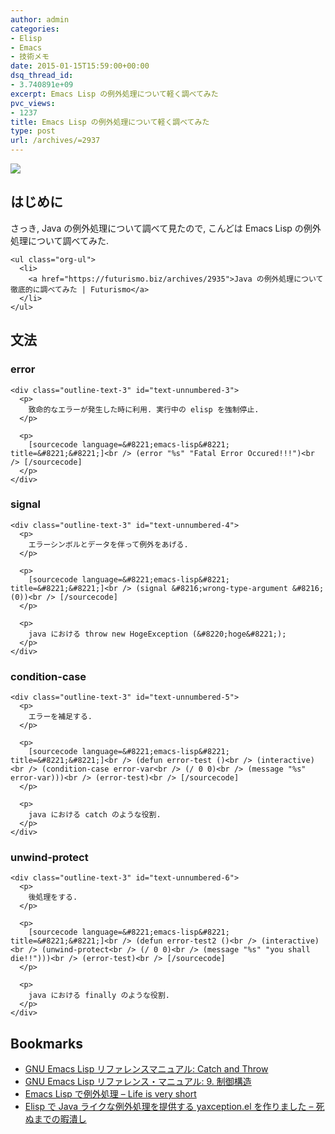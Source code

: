 ```yaml
---
author: admin
categories:
- Elisp
- Emacs
- 技術メモ
date: 2015-01-15T15:59:00+00:00
dsq_thread_id:
- 3.740891e+09
excerpt: Emacs Lisp の例外処理について軽く調べてみた
pvc_views:
- 1237
title: Emacs Lisp の例外処理について軽く調べてみた
type: post
url: /archives/=2937
---
```


![][1]

<div id="outline-container-unnumbered-1" class="outline-2">
  <h2 id="unnumbered-1">
    はじめに
  </h2>
  
  <div class="outline-text-2" id="text-unnumbered-1">
    <p>
      さっき, Java の例外処理について調べて見たので, こんどは Emacs Lisp の例外処理について調べてみた.
    </p>
    
    <ul class="org-ul">
      <li>
        <a href="https://futurismo.biz/archives/2935">Java の例外処理について徹底的に調べてみた | Futurismo</a>
      </li>
    </ul>
  </div>
</div>

<div id="outline-container-unnumbered-2" class="outline-2">
  <h2 id="unnumbered-2">
    文法
  </h2>
  
  <div class="outline-text-2" id="text-unnumbered-2">
  </div>
  
  <div id="outline-container-unnumbered-3" class="outline-3">
    <h3 id="unnumbered-3">
      error
    </h3>
    
    <div class="outline-text-3" id="text-unnumbered-3">
      <p>
        致命的なエラーが発生した時に利用. 実行中の elisp を強制停止.
      </p>
      
      <p>
        [sourcecode language=&#8221;emacs-lisp&#8221; title=&#8221;&#8221;]<br /> (error "%s" "Fatal Error Occured!!!")<br /> [/sourcecode]
      </p>
    </div>
  </div>
  
  <div id="outline-container-unnumbered-4" class="outline-3">
    <h3 id="unnumbered-4">
      signal
    </h3>
    
    <div class="outline-text-3" id="text-unnumbered-4">
      <p>
        エラーシンボルとデータを伴って例外をあげる.
      </p>
      
      <p>
        [sourcecode language=&#8221;emacs-lisp&#8221; title=&#8221;&#8221;]<br /> (signal &#8216;wrong-type-argument &#8216;(0))<br /> [/sourcecode]
      </p>
      
      <p>
        java における throw new HogeException (&#8220;hoge&#8221;);
      </p>
    </div>
  </div>
  
  <div id="outline-container-unnumbered-5" class="outline-3">
    <h3 id="unnumbered-5">
      condition-case
    </h3>
    
    <div class="outline-text-3" id="text-unnumbered-5">
      <p>
        エラーを補足する.
      </p>
      
      <p>
        [sourcecode language=&#8221;emacs-lisp&#8221; title=&#8221;&#8221;]<br /> (defun error-test ()<br /> (interactive)<br /> (condition-case error-var<br /> (/ 0 0)<br /> (message "%s" error-var)))<br /> (error-test)<br /> [/sourcecode]
      </p>
      
      <p>
        java における catch のような役割.
      </p>
    </div>
  </div>
  
  <div id="outline-container-unnumbered-6" class="outline-3">
    <h3 id="unnumbered-6">
      unwind-protect
    </h3>
    
    <div class="outline-text-3" id="text-unnumbered-6">
      <p>
        後処理をする.
      </p>
      
      <p>
        [sourcecode language=&#8221;emacs-lisp&#8221; title=&#8221;&#8221;]<br /> (defun error-test2 ()<br /> (interactive)<br /> (unwind-protect<br /> (/ 0 0)<br /> (message "%s" "you shall die!!")))<br /> (error-test)<br /> [/sourcecode]
      </p>
      
      <p>
        java における finally のような役割.
      </p>
    </div>
  </div>
</div>

<div id="outline-container-unnumbered-7" class="outline-2">
  <h2 id="unnumbered-7">
    Bookmarks
  </h2>
  
  <div class="outline-text-2" id="text-unnumbered-7">
    <ul class="org-ul">
      <li>
        <a href="http://www.geocities.co.jp/SiliconValley-Bay/9285/ELISP-JA/elisp_127.html">GNU Emacs Lisp リファレンスマニュアル: Catch and Throw</a>
      </li>
      <li>
        <a href="http://www.fan.gr.jp/~ring/doc/elisp_19/elisp-jp_11.html">GNU Emacs Lisp リファレンス・マニュアル: 9. 制御構造</a>
      </li>
      <li>
        <a href="http://d.hatena.ne.jp/syohex/20130127/1359291030">Emacs Lisp で例外処理 &#8211; Life is very short</a>
      </li>
      <li>
        <a href="http://aki2o.hatenablog.jp/entry/2013/04/20/Elisp%E3%81%A7Java%E3%83%A9%E3%82%A4%E3%82%AF%E3%81%AA%E4%BE%8B%E5%A4%96%E5%87%A6%E7%90%86%E3%82%92%E6%8F%90%E4%BE%9B%E3%81%99%E3%82%8Byaxception.el%E3%82%92%E4%BD%9C%E3%82%8A%E3%81%BE%E3%81%97%E3%81%9F">Elisp で Java ライクな例外処理を提供する yaxception.el を作りました &#8211; 死ぬまでの暇潰し</a>
      </li>
    </ul>
  </div>
</div>

 [1]: https://futurismo.biz/wp-content/uploads/emacs_logo.jpg